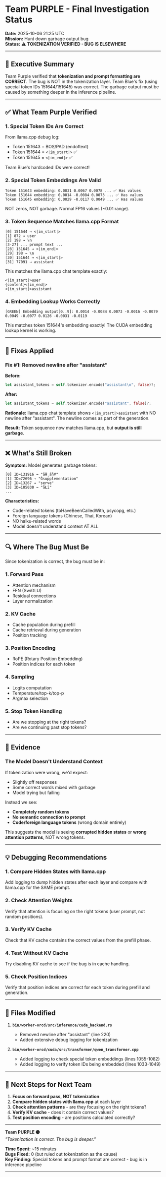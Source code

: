 # Team PURPLE - Final Investigation Status

**Date:** 2025-10-06 21:25 UTC  
**Mission:** Hunt down garbage output bug  
**Status:** ⚠️ **TOKENIZATION VERIFIED - BUG IS ELSEWHERE**

---

## 🎯 Executive Summary

Team Purple verified that **tokenization and prompt formatting are CORRECT**. The bug is NOT in the tokenization layer. Team Blue's fix (using special token IDs 151644/151645) was correct. The garbage output must be caused by something deeper in the inference pipeline.

---

## ✅ What Team Purple Verified

### 1. Special Token IDs Are Correct
From llama.cpp debug log:
- Token 151643 = BOS/PAD (endoftext)
- Token 151644 = `<|im_start|>` ✅
- Token 151645 = `<|im_end|>` ✅

Team Blue's hardcoded IDs were correct!

### 2. Special Token Embeddings Are Valid
```
Token 151643 embedding: 0.0031 0.0067 0.0078 ... ✅ Has values
Token 151644 embedding: 0.0014 -0.0084 0.0073 ... ✅ Has values  
Token 151645 embedding: 0.0029 -0.0117 0.0049 ... ✅ Has values
```

NOT zeros, NOT garbage. Normal FP16 values (~0.01 range).

### 3. Token Sequence Matches llama.cpp Format
```
[0] 151644 → <|im_start|>
[1] 872 → user
[2] 198 → \n
[3-27] ... prompt text ...
[28] 151645 → <|im_end|>
[29] 198 → \n
[30] 151644 → <|im_start|>
[31] 77091 → assistant
```

This matches the llama.cpp chat template exactly:
```
<|im_start|>user
{content}<|im_end|>
<|im_start|>assistant
```

### 4. Embedding Lookup Works Correctly
```
[GREEN] Embedding output[0..9]: 0.0014 -0.0084 0.0073 -0.0016 -0.0079 0.0049 -0.0077 0.0126 -0.0031 -0.0119
```

This matches token 151644's embedding exactly! The CUDA embedding lookup kernel is working.

---

## 🔧 Fixes Applied

### Fix #1: Removed newline after "assistant"
**Before:**
```rust
let assistant_tokens = self.tokenizer.encode("assistant\n", false)?;
```

**After:**
```rust
let assistant_tokens = self.tokenizer.encode("assistant", false)?;
```

**Rationale:** llama.cpp chat template shows `<|im_start|>assistant` with NO newline after "assistant". The newline comes as part of the generation.

**Result:** Token sequence now matches llama.cpp, but **output is still garbage**.

---

## ❌ What's Still Broken

**Symptom:** Model generates garbage tokens:
```
[0] ID=131916 → "ãĤ¸ãĥ¥"
[1] ID=72696 → "Ġsupplementation"
[2] ID=13267 → "serve"
[3] ID=105030 → "åŁĭ"
...
```

**Characteristics:**
- Code-related tokens (toHaveBeenCalledWith, psycopg, etc.)
- Foreign language tokens (Chinese, Thai, Korean)
- NO haiku-related words
- Model doesn't understand context AT ALL

---

## 🔍 Where The Bug Must Be

Since tokenization is correct, the bug must be in:

### 1. **Forward Pass**
- Attention mechanism
- FFN (SwiGLU)
- Residual connections
- Layer normalization

### 2. **KV Cache**
- Cache population during prefill
- Cache retrieval during generation
- Position tracking

### 3. **Position Encoding**
- RoPE (Rotary Position Embedding)
- Position indices for each token

### 4. **Sampling**
- Logits computation
- Temperature/top-k/top-p
- Argmax selection

### 5. **Stop Token Handling**
- Are we stopping at the right tokens?
- Are we continuing past stop tokens?

---

## 🧪 Evidence

### The Model Doesn't Understand Context
If tokenization were wrong, we'd expect:
- Slightly off responses
- Some correct words mixed with garbage
- Model trying but failing

Instead we see:
- **Completely random tokens**
- **No semantic connection to prompt**
- **Code/foreign language tokens** (wrong domain entirely)

This suggests the model is seeing **corrupted hidden states** or **wrong attention patterns**, NOT wrong tokens.

---

## 💡 Debugging Recommendations

### 1. Compare Hidden States with llama.cpp
Add logging to dump hidden states after each layer and compare with llama.cpp for the SAME prompt.

### 2. Check Attention Weights
Verify that attention is focusing on the right tokens (user prompt, not random positions).

### 3. Verify KV Cache
Check that KV cache contains the correct values from the prefill phase.

### 4. Test Without KV Cache
Try disabling KV cache to see if the bug is in cache handling.

### 5. Check Position Indices
Verify that position indices are correct for each token during prefill and generation.

---

## 📝 Files Modified

1. **`bin/worker-orcd/src/inference/cuda_backend.rs`**
   - Removed newline after "assistant" (line 220)
   - Added extensive debug logging for tokenization

2. **`bin/worker-orcd/cuda/src/transformer/qwen_transformer.cpp`**
   - Added logging to check special token embeddings (lines 1055-1082)
   - Added logging to verify token IDs being embedded (lines 1033-1049)

---

## 🚀 Next Steps for Next Team

1. **Focus on forward pass, NOT tokenization**
2. **Compare hidden states with llama.cpp** at each layer
3. **Check attention patterns** - are they focusing on the right tokens?
4. **Verify KV cache** - does it contain correct values?
5. **Test position encoding** - are positions calculated correctly?

---

**Team PURPLE 🟣**  
*"Tokenization is correct. The bug is deeper."*

**Time Spent:** ~15 minutes  
**Bugs Fixed:** 0 (but ruled out tokenization as the cause)  
**Key Finding:** Special tokens and prompt format are correct - bug is in inference pipeline

---
